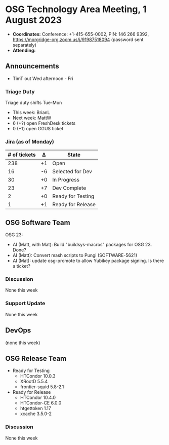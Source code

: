 # OSG Technology Area Meeting, 1 August 2023

-   **Coordinates:** Conference: +1-415-655-0002, PIN: 146 266 9392,
    <https://morgridge-org.zoom.us/j/91987518094> (password sent separately)
-   **Attending:** 

## Announcements

-   TimT out Wed afternoon - Fri

### Triage Duty

Triage duty shifts Tue-Mon

-   This week: BrianL
-   Next week: MattW
-   6 (+?) open FreshDesk tickets
-   0 (+1) open GGUS ticket

### Jira (as of Monday)

| # of tickets | &Delta; | State             |
|--------------|---------|-------------------|
| 238          | +1      | Open              |
| 16           | -6      | Selected for Dev  |
| 30           | +0      | In Progress       |
| 23           | +7      | Dev Complete      |
| 2            | +0      | Ready for Testing |
| 1            | +1       | Ready for Release |

## OSG Software Team

OSG 23:

-   AI (Matt, with Mat): Build "buildsys-macros" packages for OSG 23. Done?
-   AI (Matt): Convert mash scripts to Pungi (SOFTWARE-5621)
-   AI (Mat): update osg-promote to allow Yubikey package signing. Is there a ticket?

### Discussion

None this week

### Support Update

None this week

## DevOps

(none this week)

## OSG Release Team

-   Ready for Testing
    -   HTCondor 10.0.3
    -   XRootD 5.5.4
    -   frontier-squid 5.8-2.1
-   Ready for Release
    -   HTCondor 10.4.0
    -   HTCondor-CE 6.0.0
    -   htgettoken 1.17
    -   xcache 3.5.0-2

### Discussion

None this week

